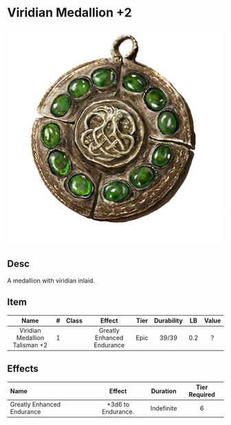 # Viridian Medallion +2

![Copyrighted Image](ViridianMedallionTalisman+2.png)

## Desc

A medallion with viridian inlaid.

## Item

|              Name              | # | Class |           Effect           | Tier | Durability | LB | Value |
| :----------------------------: | :-: | :---: | :------------------------: | :--: | :--------: | :-: | :---: |
| Viridian Medallion Talisman +2 | 1 |      | Greatly Enhanced Endurance | Epic |   39/39   | 0.2 |   ?   |

## Effects

| Name                       |       Effect       |  Duration  | Tier Required |
| :------------------------- | :----------------: | :--------: | :-----------: |
| Greatly Enhanced Endurance | +3d6 to Endurance. | Indefinite |       6       |
